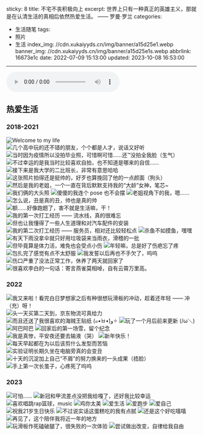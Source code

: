 sticky: 8
title: 不宅不丧积极向上
excerpt: 世界上只有一种真正的英雄主义，那就是在认清生活的真相后依然热爱生活。 —— 罗曼·罗兰
categories:
  - 生活随笔
tags:
  - 照片
  - 生活
index_img: //cdn.xukaiyyds.cn/img/banner/a15d25e1.webp
banner_img: //cdn.xukaiyyds.cn/img/banner/a15d25e1s.webp
abbrlink: 16673e1c
date: 2022-07-09 15:13:00
updated: 2023-10-08 16:53:00
---
<style>
  .note-warning:first-of-type {
    display: none;
  }
</style>

<div class="text-center">

<audio controls loop="loop"><source src="https://cdn.xukaiyyds.cn/audio/平凡之路.mp3" type="audio/mpeg"></audio>

</div>

## 热爱生活

### 2018-2021

![Welcome to my life](https://cdn.xukaiyyds.cn/img/life/2018-2021/01.jpg)
![几个高中玩的还不错的朋友，个个都是人才，说话又好听](https://cdn.xukaiyyds.cn/img/life/2018-2021/02.jpg)
![当时因为疫情所以没拍毕业照，可惜啊可惜……还™没拍全我脸（生气）](https://cdn.xukaiyyds.cn/img/life/2018-2021/03.jpg)
![不过幸运的是我当时比较喜欢自拍，也不知道是哪来的自信……](https://cdn.xukaiyyds.cn/img/life/2018-2021/04.jpg)
![接下来是我大学的二比班长，非常有意思哈哈](https://cdn.xukaiyyds.cn/img/life/2018-2021/05.jpg)
![这张照片拍得还是挺帅的，好歹也算挽回了他的一点颜面（狗头）](https://cdn.xukaiyyds.cn/img/life/2018-2021/06.jpg)
![然后是我的老姐，一个一直在背后默默支持我的“大龄”女神，笔芯~](https://cdn.xukaiyyds.cn/img/life/2018-2021/07.jpg)
![我们俩的大头照](https://cdn.xukaiyyds.cn/img/life/2018-2021/08.jpg)
![傻傻的我连个 pose 也不会摆](https://cdn.xukaiyyds.cn/img/life/2018-2021/09.jpg)
![老姐视角下的我，嗯……](https://cdn.xukaiyyds.cn/img/life/2018-2021/10.jpg)
![怎么说，丑是真的丑，帅也是真的帅](https://cdn.xukaiyyds.cn/img/life/2018-2021/11.jpg)
![额……好像跑题了，害不就是生活嘛，干！](https://cdn.xukaiyyds.cn/img/life/2018-2021/12.jpg)
![我的第一次打工经历 —— 流水线，真的很难忘](https://cdn.xukaiyyds.cn/img/life/2018-2021/13.jpg)
![但也让我懂得了一些人生道理和对汽车配件的安装](https://cdn.xukaiyyds.cn/img/life/2018-2021/14.jpg)
![我的第二次打工经历 —— 服务员，相对还比较轻松点](https://cdn.xukaiyyds.cn/img/life/2018-2021/15.jpg)
![杀鱼不如摸鱼，嘿嘿](https://cdn.xukaiyyds.cn/img/life/2018-2021/16.jpg)
![有天下雨没拿伞就只好用垃圾袋来当雨衣，滑稽的一批](https://cdn.xukaiyyds.cn/img/life/2018-2021/17.jpg)
![但毕竟算是体力活，难免也会受点小伤](https://cdn.xukaiyyds.cn/img/life/2018-2021/18.jpg)
![年轻嘛，总是好了伤疤忘了疼](https://cdn.xukaiyyds.cn/img/life/2018-2021/19.jpg)
![包扎完了感觉有点不太舒服](https://cdn.xukaiyyds.cn/img/life/2018-2021/20.jpg)
![我发誓以后再也不手欠了，呜呜](https://cdn.xukaiyyds.cn/img/life/2018-2021/21.jpg)
![伤口严重了没法正常工作，休养了两天就回家了](https://cdn.xukaiyyds.cn/img/life/2018-2021/22.jpg)
![很喜欢李白的一句话：寄言燕雀莫相啅，自有云霄万里高。](https://cdn.xukaiyyds.cn/img/life/2018-2021/23.jpg)

### 2022

![我又来啦！看完白日梦想家之后有种很想玩滑板的冲动，趁着还年轻 —— 冲（充）呀！](https://cdn.xukaiyyds.cn/img/life/2022/01.jpg)
![头一天买第二天到，京东物流可真给力](https://cdn.xukaiyyds.cn/img/life/2022/02.jpg)
![而且还送了我很喜欢的海贼王贴纸 (๑•̀ㅂ•́)و✧ ](https://cdn.xukaiyyds.cn/img/life/2022/03.jpg)
![玩了一个月后前来更新 (/ω＼)](https://cdn.xukaiyyds.cn/img/life/2022/04.jpg)
![阿巴阿巴](https://cdn.xukaiyyds.cn/img/life/2022/05.jpg)
![回家后的第一场雪，留个纪念](https://cdn.xukaiyyds.cn/img/life/2022/06.jpg)
![我是真惨，平安夜还要去输液（哭）](https://cdn.xukaiyyds.cn/img/life/2022/07.jpg)
![新年快乐！](https://cdn.xukaiyyds.cn/img/life/2022/08.jpg)
![每天早起都在为以后该剪什么发型而苦恼](https://cdn.xukaiyyds.cn/img/life/2022/09.jpg)
![实验证明长期久坐在电脑旁真的会变丑](https://cdn.xukaiyyds.cn/img/life/2022/10.jpg)
![十天的沉淀加上自己“不屑”的努力换来的一头成果（捂脸）](https://cdn.xukaiyyds.cn/img/life/2022/11.jpg)
![手上第一次长茧子，心疼死了呜呜](https://cdn.xukaiyyds.cn/img/life/2022/12.jpg)

### 2023

![可怕……](https://cdn.xukaiyyds.cn/img/life/2023/01.jpg)
![新冠和甲流差点没把我给嘎了，还好我比较幸运](https://cdn.xukaiyyds.cn/img/life/2023/02.jpg)
![喜欢唱跳rap篮球，music](https://cdn.xukaiyyds.cn/img/life/2023/03.jpg)
![鸡你太美](https://cdn.xukaiyyds.cn/img/life/2023/04.jpg)
![爱生活](https://cdn.xukaiyyds.cn/img/life/2023/05.jpg)
![爱跑步](https://cdn.xukaiyyds.cn/img/life/2023/06.jpg)
![爱自己](https://cdn.xukaiyyds.cn/img/life/2023/07.jpg)
![祝我21岁生日快乐](https://cdn.xukaiyyds.cn/img/life/2023/08.jpg)
![不过说实话这蛋糕吃的我有点腻](https://cdn.xukaiyyds.cn/img/life/2023/09.jpg)
![还是这个好吃嘻嘻](https://cdn.xukaiyyds.cn/img/life/2023/10.jpg)
![再见了，这个陪伴我将近一年的地方](https://cdn.xukaiyyds.cn/img/life/2023/11.jpg)
![玩滑板作死磕破腿了，很失败的一次体验](https://cdn.xukaiyyds.cn/img/life/2023/12.jpg)
![尝试做出改变，自律给我自由](https://cdn.xukaiyyds.cn/img/life/2023/13.jpg)